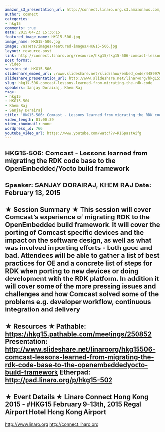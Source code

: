 ```yaml
---
amazon_s3_presentation_url: http://connect.linaro.org.s3.amazonaws.com/hkg15/Videos/02-13-Friday/HKG15-506.pdf
author: connect
categories:
- hkg15
comments: true
date: 2015-04-23 15:36:15
featured_image_name: HKG15-506.jpg
image_name: HKG15-506.jpg
image: /assets/images/featured-images/HKG15-506.jpg
layout: resource-post
link: http://connect.linaro.org/resource/hkg15/hkg15-506-comcast-lessons-learned-from-migrating-the-rdk-code/
post_format:
- Video
session_id: HKG15-506
slideshare_embed_url: //www.slideshare.net/slideshow/embed_code/44899761
slideshare_presentation_url: http://www.slideshare.net/linaroorg/hkg15506-comcast-lessons-learned-from-migrating-the-rdk-code-base-to-the-openembeddedyocto-build-framework
slug: hkg15-506-comcast-lessons-learned-from-migrating-the-rdk-code
speakers: Sanjay Dorairaj, Khem Raj
tags:
- hkg15
- HKG15-506
- Khem Raj
- Sanjay Dorairaj
title: 'HKG15-506: Comcast - Lessons learned from migrating the RDK code....'
video_length: 01:00:39
video_thumbnail: None
wordpress_id: 766
youtube_video_url: https://www.youtube.com/watch?v=RIGpastAifg
---
```


HKG15-506: Comcast - Lessons learned from migrating the RDK code base to the OpenEmbedded/Yocto build framework
---------------------------------------------------
Speaker: SANJAY DORAIRAJ, KHEM RAJ
Date: February 13, 2015
---------------------------------------------------
★ Session Summary ★
This session will cover Comcast’s experience of migrating RDK to the OpenEmbedded build framework. It will cover the porting of Comcast specific devices and the impact on the software design, as well as what was involved in porting efforts - both good and bad. Attendees will be able to gather a list of best practices for OE and a concrete list of steps for RDK when porting to new devices or doing development with the RDK platform. In addition it will cover some of the more pressing issues and challenges and how Comcast solved some of the problems e.g. developer workflow, continuous integration and delivery
--------------------------------------------------
★ Resources ★
Pathable: https://hkg15.pathable.com/meetings/250852
Presentation:  http://www.slideshare.net/linaroorg/hkg15506-comcast-lessons-learned-from-migrating-the-rdk-code-base-to-the-openembeddedyocto-build-framework
Etherpad: http://pad.linaro.org/p/hkg15-502
---------------------------------------------------
★ Event Details ★
Linaro Connect Hong Kong 2015 - #HKG15
February 9-13th, 2015
Regal Airport Hotel Hong Kong Airport
---------------------------------------------------
http://www.linaro.org
http://connect.linaro.org
